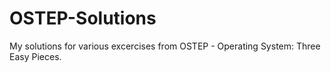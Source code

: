 # OSTEP-Solutions

My solutions for various excercises from OSTEP - Operating System: Three Easy Pieces.